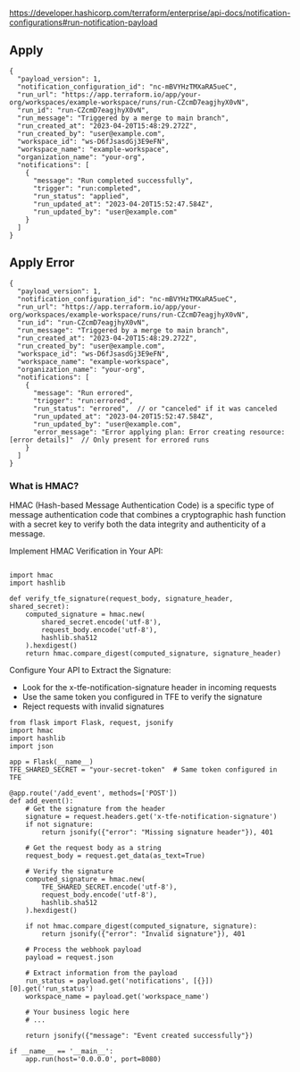 

https://developer.hashicorp.com/terraform/enterprise/api-docs/notification-configurations#run-notification-payload

## Apply
```
{
  "payload_version": 1,
  "notification_configuration_id": "nc-mBVYHzTMXaRA5ueC",
  "run_url": "https://app.terraform.io/app/your-org/workspaces/example-workspace/runs/run-CZcmD7eagjhyX0vN",
  "run_id": "run-CZcmD7eagjhyX0vN",
  "run_message": "Triggered by a merge to main branch",
  "run_created_at": "2023-04-20T15:48:29.272Z",
  "run_created_by": "user@example.com",
  "workspace_id": "ws-D6fJsasdGj3E9eFN",
  "workspace_name": "example-workspace",
  "organization_name": "your-org",
  "notifications": [
    {
      "message": "Run completed successfully",
      "trigger": "run:completed",
      "run_status": "applied",
      "run_updated_at": "2023-04-20T15:52:47.584Z",
      "run_updated_by": "user@example.com"
    }
  ]
}
```


## Apply Error

```
{
  "payload_version": 1,
  "notification_configuration_id": "nc-mBVYHzTMXaRA5ueC",
  "run_url": "https://app.terraform.io/app/your-org/workspaces/example-workspace/runs/run-CZcmD7eagjhyX0vN",
  "run_id": "run-CZcmD7eagjhyX0vN",
  "run_message": "Triggered by a merge to main branch",
  "run_created_at": "2023-04-20T15:48:29.272Z",
  "run_created_by": "user@example.com",
  "workspace_id": "ws-D6fJsasdGj3E9eFN",
  "workspace_name": "example-workspace",
  "organization_name": "your-org",
  "notifications": [
    {
      "message": "Run errored",
      "trigger": "run:errored",
      "run_status": "errored",  // or "canceled" if it was canceled
      "run_updated_at": "2023-04-20T15:52:47.584Z",
      "run_updated_by": "user@example.com",
      "error_message": "Error applying plan: Error creating resource: [error details]"  // Only present for errored runs
    }
  ]
}
```

### What is HMAC?
HMAC (Hash-based Message Authentication Code) is a specific type of message authentication code that combines a cryptographic hash function with a secret key to verify both the data integrity and authenticity of a message.


Implement HMAC Verification in Your API:
```

import hmac
import hashlib

def verify_tfe_signature(request_body, signature_header, shared_secret):
    computed_signature = hmac.new(
        shared_secret.encode('utf-8'),
        request_body.encode('utf-8'),
        hashlib.sha512
    ).hexdigest()
    return hmac.compare_digest(computed_signature, signature_header)
```
Configure Your API to Extract the Signature:
- Look for the x-tfe-notification-signature header in incoming requests
- Use the same token you configured in TFE to verify the signature
- Reject requests with invalid signatures

```
from flask import Flask, request, jsonify
import hmac
import hashlib
import json

app = Flask(__name__)
TFE_SHARED_SECRET = "your-secret-token"  # Same token configured in TFE

@app.route('/add_event', methods=['POST'])
def add_event():
    # Get the signature from the header
    signature = request.headers.get('x-tfe-notification-signature')
    if not signature:
        return jsonify({"error": "Missing signature header"}), 401

    # Get the request body as a string
    request_body = request.get_data(as_text=True)

    # Verify the signature
    computed_signature = hmac.new(
        TFE_SHARED_SECRET.encode('utf-8'),
        request_body.encode('utf-8'),
        hashlib.sha512
    ).hexdigest()

    if not hmac.compare_digest(computed_signature, signature):
        return jsonify({"error": "Invalid signature"}), 401

    # Process the webhook payload
    payload = request.json

    # Extract information from the payload
    run_status = payload.get('notifications', [{}])[0].get('run_status')
    workspace_name = payload.get('workspace_name')

    # Your business logic here
    # ...

    return jsonify({"message": "Event created successfully"})

if __name__ == '__main__':
    app.run(host='0.0.0.0', port=8080)
```
